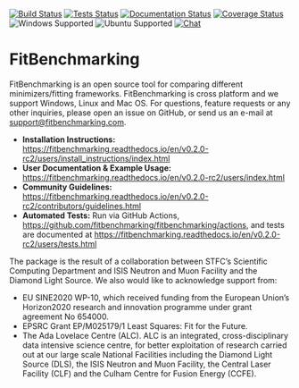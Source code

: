 [![Build Status](https://img.shields.io/github/workflow/status/fitbenchmarking/fitbenchmarking/Build%20and%20Publish/v0.2.0-rc2?style=flat-square)](https://github.com/fitbenchmarking/fitbenchmarking/actions/workflows/release.yml?query=branch%3Av0.2.0-rc2)
[![Tests Status](https://img.shields.io/github/workflow/status/fitbenchmarking/fitbenchmarking/Tests/v0.2.0-rc2?label=tests&style=flat-square)](https://github.com/fitbenchmarking/fitbenchmarking/actions/workflows/main.yml?query=branch%3Av0.2.0-rc2)
[![Documentation Status](https://img.shields.io/readthedocs/fitbenchmarking/v0.2.0-rc2?style=flat-square)](https://fitbenchmarking.readthedocs.io/en/v0.2.0-rc2)
[![Coverage Status](https://img.shields.io/coveralls/github/fitbenchmarking/fitbenchmarking.svg?style=flat-square)](https://coveralls.io/github/fitbenchmarking/fitbenchmarking)
![Windows Supported](https://img.shields.io/badge/win10-support-blue.svg?style=flat-square&logo=windows)
![Ubuntu Supported](https://img.shields.io/badge/18.04-support-orange.svg?style=flat-square&logo=ubuntu)
[![Chat](https://img.shields.io/badge/chat-CompareFitMinimizers-lightgrey.svg?style=flat-square&logo=slack)](https://slack.com/)
# FitBenchmarking

FitBenchmarking is an open source tool for comparing different minimizers/fitting frameworks. FitBenchmarking is cross platform and we support Windows, Linux and Mac OS. For questions, feature requests or any other inquiries, please open an issue on GitHub, or send us an e-mail at support@fitbenchmarking.com.

- **Installation Instructions:** https://fitbenchmarking.readthedocs.io/en/v0.2.0-rc2/users/install_instructions/index.html
- **User Documentation & Example Usage:** https://fitbenchmarking.readthedocs.io/en/v0.2.0-rc2/users/index.html
- **Community Guidelines:** https://fitbenchmarking.readthedocs.io/en/v0.2.0-rc2/contributors/guidelines.html
- **Automated Tests:** Run via GitHub Actions, https://github.com/fitbenchmarking/fitbenchmarking/actions, and tests are documented at https://fitbenchmarking.readthedocs.io/en/v0.2.0-rc2/users/tests.html

The package is the result of a collaboration between STFC’s Scientific Computing Department and ISIS Neutron and Muon Facility and the Diamond Light Source. We also would like to acknowledge support from:

* EU SINE2020 WP-10, which received funding from the European Union’s Horizon2020 research and innovation programme under grant agreement No 654000.
* EPSRC Grant EP/M025179/1  Least Squares: Fit for the Future.
* The Ada Lovelace Centre (ALC). ALC is an integrated, cross-disciplinary data intensive science centre, for better exploitation of research carried out at our large scale National Facilities including the Diamond Light Source (DLS), the ISIS Neutron and Muon Facility, the Central Laser Facility (CLF) and the Culham Centre for Fusion Energy (CCFE).
